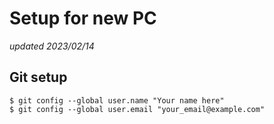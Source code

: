 # Setup for new PC 

_updated 2023/02/14_ 

## Git setup
  ```
  $ git config --global user.name "Your name here"
  $ git config --global user.email "your_email@example.com"
  ```
